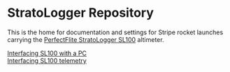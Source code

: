 # StratoLogger Repository

This is the home for documentation and settings for Stripe rocket launches
carrying the [PerfectFlite StratoLogger SL100][stratologger] altimeter.

[Interfacing SL100 with a PC](https://und-arc.github.io/StratoLogger/iface.html)  
[Interfacing SL100 telemetry](https://und-arc.github.io/StratoLogger/telem.html)

[stratologger]: http://und-arc.github.io/StratoLogger/sl100.html
